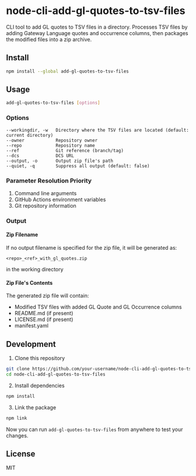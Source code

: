 # node-cli-add-gl-quotes-to-tsv-files

CLI tool to add GL quotes to TSV files in a directory. Processes TSV files by adding Gateway Language quotes and occurrence columns, then packages the modified files into a zip archive.

## Install

```bash
npm install --global add-gl-quotes-to-tsv-files
```

## Usage

```bash
add-gl-quotes-to-tsv-files [options]
```

### Options

```
--workingdir, -w   Directory where the TSV files are located (default: current directory)
--owner            Repository owner
--repo             Repository name
--ref              Git reference (branch/tag)
--dcs              DCS URL
--output, -o       Output zip file's path
--quiet, -q        Suppress all output (default: false)
```

### Parameter Resolution Priority

1. Command line arguments
2. GitHub Actions environment variables
3. Git repository information



### Output

#### Zip Filename

If no output filename is specified for the zip file, it will be generated as: 

`<repo>_<ref>_with_gl_quotes.zip`

in the working directory

#### Zip File's Contents

The generated zip file will contain:
- Modified TSV files with added GL Quote and GL Occurrence columns
- README.md (if present)
- LICENSE.md (if present)
- manifest.yaml

## Development

1. Clone this repository
```bash
git clone https://github.com/your-username/node-cli-add-gl-quotes-to-tsv-files.git
cd node-cli-add-gl-quotes-to-tsv-files
```

2. Install dependencies
```bash
npm install
```

3. Link the package
```bash
npm link
```

Now you can run `add-gl-quotes-to-tsv-files` from anywhere to test your changes.

## License

MIT
